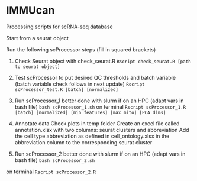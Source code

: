 # IMMUcan

Processing scripts for scRNA-seq database

Start from a seurat object

Run the following scProcessor steps (fill in squared brackets)

1. Check Seurat object with check_seurat.R
```Rscript check_seurat.R [path to seurat object]```

2. Test scProcessor to put desired QC thresholds and batch variable (batch variable check follows in next update)
```Rscript scProcessor_test.R [batch] [normalized]```

3. Run scProcessor_1
better done with slurm if on an HPC (adapt vars in bash file)
```bash scProcessor_1.sh```
on terminal
```Rscript scProcessor_1.R [batch] [normalized] [min features] [max mito] [PCA dims]```

4. Annotate data
Check plots in temp folder
Create an excel file called annotation.xlsx with two columns: seurat clusters and abbreviation
Add the cell type abbreviation as defined in cell_ontology.xlsx in the abbreviation column to the corresponding seurat cluster

5. Run scProcessor_2
better done with slurm if on an HPC (adapt vars in bash file)
```bash scProcessor_2.sh```

on terminal
```Rscript scProcessor_2.R```
